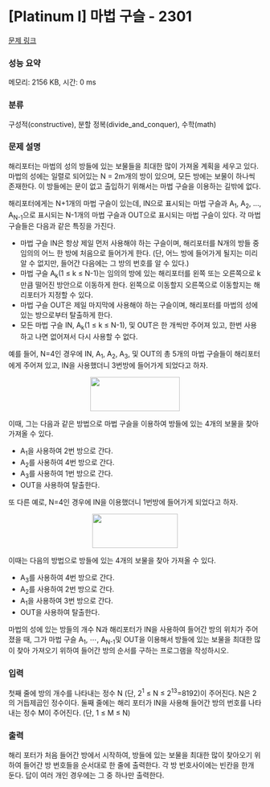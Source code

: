 # [Platinum I] 마법 구슬 - 2301 

[문제 링크](https://www.acmicpc.net/problem/2301) 

### 성능 요약

메모리: 2156 KB, 시간: 0 ms

### 분류

구성적(constructive), 분할 정복(divide_and_conquer), 수학(math)

### 문제 설명

<p>해리포터는 마법의 성의 방들에 있는 보물들을 최대한 많이 가져올 계획을 세우고 있다. 마법의 성에는 일렬로 되어있는 N = 2m개의 방이 있으며, 모든 방에는 보물이 하나씩 존재한다. 이 방들에는 문이 없고 출입하기 위해서는 마법 구슬을 이용하는 길밖에 없다.</p>

<p>해리포터에게는 N+1개의 마법 구슬이 있는데, IN으로 표시되는 마법 구슬과 A<sub>1</sub>, A<sub>2</sub>, ..., A<sub>N-1</sub>으로 표시되는 N-1개의 마법 구슬과 OUT으로 표시되는 마법 구슬이 있다. 각 마법 구슬들은 다음과 같은 특징을 가진다.</p>

<ul>
	<li>마법 구슬 IN은 항상 제일 먼저 사용해야 하는 구슬이며, 해리포터를 N개의 방들 중 임의의 어느 한 방에 처음으로 들어가게 한다. (단, 어느 방에 들어가게 될지는 미리 알 수 없지만, 들어간 다음에는 그 방의 번호를 알 수 있다.)</li>
	<li>마법 구슬 A<sub>k</sub>(1 ≤ k ≤ N-1)는 임의의 방에 있는 해리포터를 왼쪽 또는 오른쪽으로 k 만큼 떨어진 방안으로 이동하게 한다. 왼쪽으로 이동할지 오른쪽으로 이동할지는 해리포터가 지정할 수 있다.</li>
	<li>마법 구슬 OUT은 제일 마지막에 사용해야 하는 구슬이며, 해리포터를 마법의 성에 있는 방으로부터 탈출하게 한다.</li>
	<li>모든 마법 구슬 IN, A<sub>k</sub>(1 ≤ k ≤ N-1), 및 OUT은 한 개씩만 주어져 있고, 한번 사용하고 나면 없어져서 다시 사용할 수 없다.</li>
</ul>

<p>예를 들어, N=4인 경우에 IN, A<sub>1</sub>, A<sub>2</sub>, A<sub>3</sub>, 및 OUT의 총 5개의 마법 구슬들이 해리포터에게 주어져 있고, IN을 사용했더니 3번방에 들어가게 되었다고 하자.</p>

<p style="text-align: center;"><img alt="" src="https://onlinejudgeimages.s3-ap-northeast-1.amazonaws.com/problem/2301/1.png" style="height:68px; width:178px"></p>

<p>이때, 그는 다음과 같은 방법으로 마법 구슬을 이용하여 방들에 있는 4개의 보물을 찾아 가져올 수 있다.</p>

<ul>
	<li>A<sub>1</sub>을 사용하여 2번 방으로 간다.</li>
	<li>A<sub>2</sub>를 사용하여 4번 방으로 간다.</li>
	<li>A<sub>3</sub>를 사용하여 1번 방으로 간다.</li>
	<li>OUT을 사용하여 탈출한다. </li>
</ul>

<p>또 다른 예로, N=4인 경우에 IN을 이용했더니 1번방에 들어가게 되었다고 하자.</p>

<p style="text-align: center;"><img alt="" src="https://onlinejudgeimages.s3-ap-northeast-1.amazonaws.com/problem/2301/2.png" style="height:68px; width:170px"></p>

<p>이때는 다음의 방법으로 방들에 있는 4개의 보물을 찾아 가져올 수 있다.</p>

<ul>
	<li>A<sub>3</sub>를 사용하여 4번 방으로 간다.</li>
	<li>A<sub>2</sub>를 사용하여 2번 방으로 간다.</li>
	<li>A<sub>1</sub>을 사용하여 3번 방으로 간다.</li>
	<li>OUT을 사용하여 탈출한다. </li>
</ul>

<p>마법의 성에 있는 방들의 개수 N과 해리포터가 IN을 사용하여 들어간 방의 위치가 주어졌을 때, 그가 마법 구슬 A<sub>1</sub>, ⋯, A<sub>N-1</sub>및 OUT을 이용해서 방들에 있는 보물을 최대한 많이 찾아 가져오기 위하여 들어간 방의 순서를 구하는 프로그램을 작성하시오.</p>

### 입력 

 <p>첫째 줄에 방의 개수를 나타내는 정수 N (단, 2<sup>1</sup> ≤ N ≤ 2<sup>13</sup>=8192)이 주어진다. N은 2의 거듭제곱인 정수이다. 둘째 줄에는 해리 포터가 IN을 사용해 들어간 방의 번호를 나타내는 정수 M이 주어진다. (단, 1 ≤ M ≤ N)</p>

### 출력 

 <p>해리 포터가 처음 들어간 방에서 시작하여, 방들에 있는 보물을 최대한 많이 찾아오기 위하여 들어간 방 번호들을 순서대로 한 줄에 출력한다. 각 방 번호사이에는 빈칸을 한개 둔다. 답이 여러 개인 경우에는 그 중 하나만 출력한다.</p>

